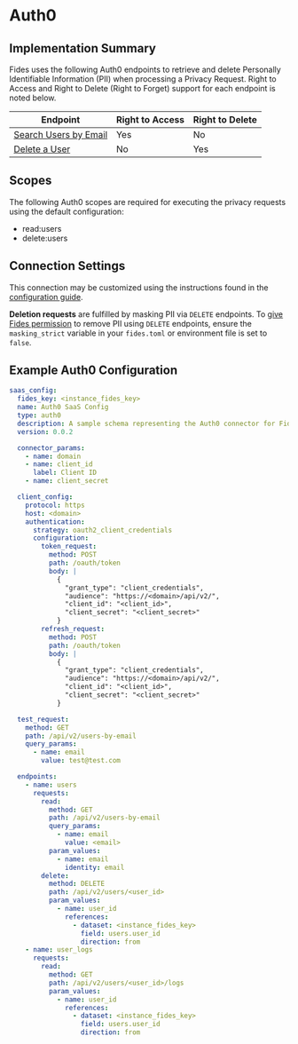
# Auth0

## Implementation Summary

Fides uses the following Auth0 endpoints to retrieve and delete Personally Identifiable Information (PII) when processing a Privacy Request. Right to Access and Right to Delete (Right to Forget) support for each endpoint is noted below.

|Endpoint | Right to Access | Right to Delete |
|----|----|----|
|[Search Users by Email](https://auth0.com/docs/api/management/v2#!/Users_By_Email/get_users_by_email) | Yes | No |
|[Delete a User](https://auth0.com/docs/api/management/v2#!/Users/delete_users_by_id) | No | Yes |

## Scopes

The following Auth0 scopes are required for executing the privacy requests using the default configuration:

* read:users
* delete:users

## Connection Settings

This connection may be customized using the instructions found in the [configuration guide](../saas_config).

**Deletion requests** are fulfilled by masking PII via `DELETE` endpoints. To [give Fides permission](../../../get_started/configuration#configuration-variable-reference) to remove PII using `DELETE` endpoints, ensure the `masking_strict` variable in your `fides.toml` or environment file is set to `false`.

## Example Auth0 Configuration

```yaml
saas_config:
  fides_key: <instance_fides_key>
  name: Auth0 SaaS Config
  type: auth0
  description: A sample schema representing the Auth0 connector for Fides
  version: 0.0.2

  connector_params:
    - name: domain
    - name: client_id
      label: Client ID
    - name: client_secret

  client_config:
    protocol: https
    host: <domain>
    authentication:
      strategy: oauth2_client_credentials
      configuration:
        token_request:
          method: POST
          path: /oauth/token
          body: |
            {
              "grant_type": "client_credentials",
              "audience": "https://<domain>/api/v2/",
              "client_id": "<client_id>",
              "client_secret": "<client_secret>"
            }
        refresh_request:
          method: POST
          path: /oauth/token
          body: |
            {
              "grant_type": "client_credentials",
              "audience": "https://<domain>/api/v2/",
              "client_id": "<client_id>",
              "client_secret": "<client_secret>"
            }

  test_request:
    method: GET
    path: /api/v2/users-by-email
    query_params:
      - name: email
        value: test@test.com

  endpoints:
    - name: users
      requests:
        read:
          method: GET
          path: /api/v2/users-by-email
          query_params:
            - name: email
              value: <email>
          param_values:
            - name: email
              identity: email
        delete:
          method: DELETE
          path: /api/v2/users/<user_id>
          param_values:
            - name: user_id
              references:
                - dataset: <instance_fides_key>
                  field: users.user_id
                  direction: from
    - name: user_logs
      requests:
        read:
          method: GET
          path: /api/v2/users/<user_id>/logs
          param_values:
            - name: user_id
              references:
                - dataset: <instance_fides_key>
                  field: users.user_id
                  direction: from
```
